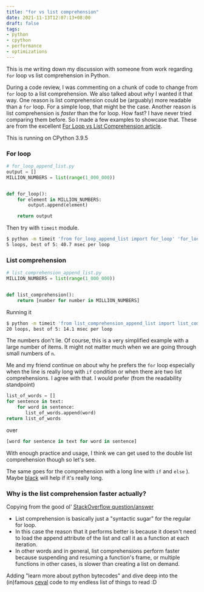 ```yaml
---
title: "for vs list comprehension"
date: 2021-11-13T12:07:13+08:00
draft: false
tags:
- python
- cpython
- performance
- optimizations
---
```


This is me writing down my discussion with someone from work regarding `for` loop vs list comprehension in Python.

During a code review, I was commenting on a chunk of code to change from `for` loop to a list comprehension.
We also talked about _why_ I wanted it that way.
One reason is list comprehension could be (arguably) more readable than a `for` loop. For a simple loop, that might be the case.
Another reason is list comprehension is _faster_ than the for loop. How fast? I have never tried comparing them before.
So I made a few examples to showcase that. These are from the excellent [For Loop vs List Comprehension article](https://switowski.com/blog/for-loop-vs-list-comprehension).

This is running on CPython 3.9.5

### For loop
```python
# for_loop_append_list.py          
output = []
MILLION_NUMBERS = list(range(1_000_000))


def for_loop():
    for element in MILLION_NUMBERS:
        output.append(element)

    return output
```

Then try with `timeit` module.

```bash
$ python -m timeit 'from for_loop_append_list import for_loop' 'for_loop()' 
5 loops, best of 5: 40.7 msec per loop  
```

### List comprehension

```python
# list_comprehension_append_list.py 
MILLION_NUMBERS = list(range(1_000_000))


def list_comprehension():
    return [number for number in MILLION_NUMBERS]
```

Running it

```bash
$ python -m timeit 'from list_comprehension_append_list import list_comprehension' 'list_comprehension()'                                  
20 loops, best of 5: 14.1 msec per loop
```

The numbers don't lie.
Of course, this is a very simplified example with a large number of items. 
It might not matter much when we are going through small numbers of `n`.

Me and my friend continue on about why he prefers the `for` loop especially when the line is really long with `if` condition or when there are two list comprehensions.
I agree with that. I would prefer (from the readability standpoint) 
```python
list_of_words = []
for sentence in text:
    for word in sentence:
       list_of_words.append(word)
return list_of_words
```
over

```python
[word for sentence in text for word in sentence] 
```
With enough practice and usage, I think we can get used to the double list comprehension though so let's see.

The same goes for the comprehension with a long line with `if` and `else` ). Maybe [black](https://black.readthedocs.io/en/stable/) will help if it's really long.


### Why is the list comprehension faster actually?

Copying from the good ol' [StackOverflow question/answer](https://stackoverflow.com/questions/30245397/why-is-a-list-comprehension-so-much-faster-than-appending-to-a-list/30245465#30245465)

- List comprehension is basically just a "syntactic sugar" for the regular for loop. 
- In this case the reason that it performs better is because it doesn't need to load the append attribute of the list and call it as a function at each iteration. 
- In other words and in general, list comprehensions perform faster because suspending and resuming a function's frame, or multiple functions in other cases, is slower than creating a list on demand.

Adding "learn more about python bytecodes" and dive deep into the (in)famous [ceval](https://github.com/python/cpython/blob/main/Python/ceval.c) code to my endless list of things to read :D
